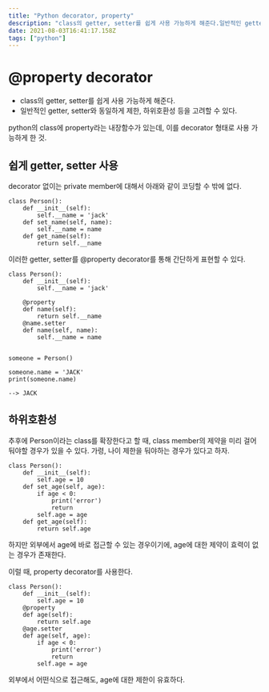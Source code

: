 ```yaml
---
title: "Python decorator, property"
description: "class의 getter, setter를 쉽게 사용 가능하게 해준다.일반적인 getter, setter와 동일하게 제한, 하위호환성 등을 고려할 수 있다.python의 class에 property라는 내장함수가 있는데, 이를 decorator 형태로 사용 가능하게 한 "
date: 2021-08-03T16:41:17.158Z
tags: ["python"]
---
```

# @property decorator
- class의 getter, setter를 쉽게 사용 가능하게 해준다.
- 일반적인 getter, setter와 동일하게 제한, 하위호환성 등을 고려할 수 있다.

python의 class에 property라는 내장함수가 있는데, 이를 decorator 형태로 사용 가능하게 한 것.


## 쉽게 getter, setter 사용
decorator 없이는 private member에 대해서 아래와 같이 코딩할 수 밖에 없다.
```
class Person():
    def __init__(self):
        self.__name = 'jack'
    def set_name(self, name):
    	self.__name = name
    def get_name(self):
    	return self.__name
```

이러한 getter, setter를 @property decorator를 통해 간단하게 표현할 수 있다.

```
class Person():
    def __init__(self):
        self.__name = 'jack'

    @property
    def name(self):
    	return self.__name    
    @name.setter
    def name(self, name):
    	self.__name = name


someone = Person()

someone.name = 'JACK'
print(someone.name)

--> JACK

```
## 하위호환성
추후에 Person이라는 class를 확장한다고 할 때, class member의 제약을 미리 걸어둬야할 경우가 있을 수 있다.
가령, 나이 제한을 둬야하는 경우가 있다고 하자.

```
class Person():
    def __init__(self):
        self.age = 10
    def set_age(self, age):
        if age < 0:
            print('error')
            return
    	self.age = age
    def get_age(self):
    	return self.age
```

하지만 외부에서 age에 바로 접근할 수 있는 경우이기에, age에 대한 제약이 효력이 없는 경우가 존재한다.

이럴 때, property decorator를 사용한다.
```
class Person():
    def __init__(self):
        self.age = 10
    @property
    def age(self):
    	return self.age
    @age.setter
    def age(self, age):
        if age < 0:
            print('error')
            return
    	self.age = age
```
외부에서 어떤식으로 접근해도, age에 대한 제한이 유효하다.